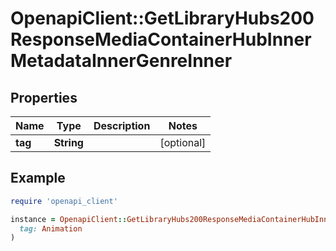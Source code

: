 # OpenapiClient::GetLibraryHubs200ResponseMediaContainerHubInnerMetadataInnerGenreInner

## Properties

| Name | Type | Description | Notes |
| ---- | ---- | ----------- | ----- |
| **tag** | **String** |  | [optional] |

## Example

```ruby
require 'openapi_client'

instance = OpenapiClient::GetLibraryHubs200ResponseMediaContainerHubInnerMetadataInnerGenreInner.new(
  tag: Animation
)
```

